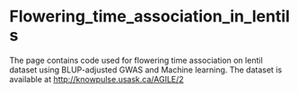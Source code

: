 # Flowering_time_association_in_lentils

The page contains code used for flowering time association on lentil dataset using BLUP-adjusted GWAS and Machine learning. 
The dataset is available at http://knowpulse.usask.ca/AGILE/2

